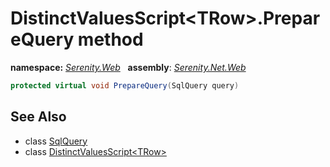 # DistinctValuesScript&lt;TRow&gt;.PrepareQuery method
**namespace:** *[Serenity.Web](../../README.md#serenity.web-namespace)*   **assembly**: *[Serenity.Net.Web](../../README.md)*

```csharp
protected virtual void PrepareQuery(SqlQuery query)
```

## See Also

* class [SqlQuery](../Serenity.Net.Data/../../Serenity.Data/SqlQuery.md)
* class [DistinctValuesScript&lt;TRow&gt;](../DistinctValuesScript-1.md)